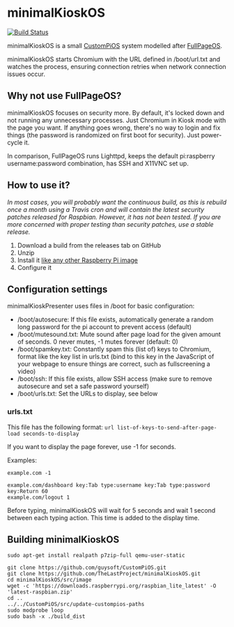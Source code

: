 # minimalKioskOS
[![Build Status](https://travis-ci.org/TheLastProject/minimalKioskOS.svg?branch=master)](https://travis-ci.org/TheLastProject/minimalKioskOS)

minimalKioskOS is a small [CustomPiOS](https://github.com/guysoft/CustomPiOS) system modelled after [FullPageOS](https://github.com/guysoft/FullPageOS).

minimalKioskOS starts Chromium with the URL defined in /boot/url.txt and watches the process, ensuring connection retries when network connection issues occur.

## Why not use FullPageOS?

minimalKioskOS focuses on security more. By default, it's locked down and not running any unnecessary processes. Just Chromium in Kiosk mode with the page you want. If anything goes wrong, there's no way to login and fix things (the password is randomized on first boot for security). Just power-cycle it.

In comparison, FullPageOS runs Lighttpd, keeps the default pi:raspberry username:password combination, has SSH and X11VNC set up.

## How to use it?

*In most cases, you will probably want the continuous build, as this is rebuild once a month using a Travis cron and will contain the latest security patches released for Raspbian. However, it has not been tested. If you are more concerned with proper testing than security patches, use a stable release.*

1. Download a build from the releases tab on GitHub
2. Unzip
3. Install it [like any other Raspberry Pi image](https://www.raspberrypi.org/documentation/installation/installing-images/README.md)
4. Configure it

## Configuration settings
minimalKioskPresenter uses files in /boot for basic configuration:

- /boot/autosecure: If this file exists, automatically generate a random long password for the pi account to prevent access (default)
- /boot/mutesound.txt: Mute sound after page load for the given amount of seconds. 0 never mutes, -1 mutes forever (default: 0)
- /boot/spamkey.txt: Constantly spam this (list of) keys to Chromium, format like the key list in urls.txt (bind to this key in the JavaScript of your webpage to ensure things are correct, such as fullscreening a video)
- /boot/ssh: If this file exists, allow SSH access (make sure to remove autosecure and set a safe password yourself)
- /boot/urls.txt: Set the URLs to display, see below

### urls.txt

This file has the following format:
`url list-of-keys-to-send-after-page-load seconds-to-display`

If you want to display the page forever, use -1 for seconds.

Examples:

```
example.com -1
```

```
example.com/dashboard key:Tab type:username key:Tab type:password key:Return 60
example.com/logout 1
```

Before typing, minimalKioskOS will wait for 5 seconds and wait 1 second between each typing action. This time is added to the display time.

## Building minimalKioskOS

```
sudo apt-get install realpath p7zip-full qemu-user-static

git clone https://github.com/guysoft/CustomPiOS.git
git clone https://github.com/TheLastProject/minimalKioskOS.git
cd minimalKioskOS/src/image
wget -c 'https://downloads.raspberrypi.org/raspbian_lite_latest' -O 'latest-raspbian.zip'
cd ..
../../CustomPiOS/src/update-custompios-paths
sudo modprobe loop
sudo bash -x ./build_dist
```

